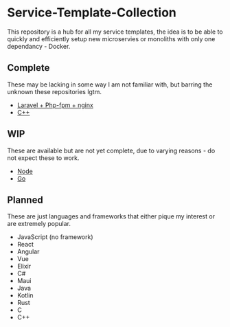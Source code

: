 # Service-Template-Collection
This repository is a hub for all my service templates, the idea is to be able to quickly and efficiently setup new microservies or monoliths with only one dependancy - Docker.

## Complete
These may be lacking in some way I am not familiar with, but barring the unknown these repositories lgtm.
- [Laravel + Php-fpm + nginx](https://github.com/yonatan-ratner/laravel-service-template)
- [C++](https://github.com/yonatan-ratner/CMake-vcpkg-template)

## WIP
These are available but are not yet complete, due to varying reasons - do not expect these to work.
- [Node](https://github.com/yonatan-ratner/node-service-template)
- [Go](https://github.com/yonatan-ratner/go-service-template)

## Planned
These are just languages and frameworks that either pique my interest or are extremely popular.
- JavaScript (no framework)
- React
- Angular
- Vue
- Elixir
- C#
- Maui 
- Java
- Kotlin
- Rust
- C
- C++
